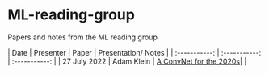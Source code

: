 # ML-reading-group
Papers and notes from the ML reading group


| Date | Presenter | Paper | Presentation/ Notes |
| :-----------: | :-----------: | :-----------: |
| 27 July 2022 | Adam Klein | [A ConvNet for the 2020s](https://openaccess.thecvf.com/content/CVPR2022/papers/Liu_A_ConvNet_for_the_2020s_CVPR_2022_paper.pdf)| |
